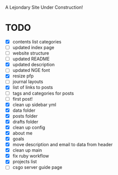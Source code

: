 A Lejondary Site Under Construction!

# **TODO**
- [x] contents list categories  
- [ ] updated index page   
- [ ] website structure  
- [ ] updated README  
- [x] updated description  
- [ ] updated NGE font  
- [x] resize pfp
- [ ] journal layouts   
- [x] list of links to posts
- [ ] tags and categories for posts
- [ ] first post! 
- [x] clean up sidebar yml  
- [x] data folder
- [x] posts folder  
- [x] drafts folder
- [x] clean up config  
- [x] about me  
- [x] goals   
- [x] move description and email to data from header
- [x] clean up main
- [x] fix ruby workflow
- [x] projects list
- [ ] csgo server guide page
